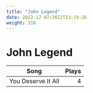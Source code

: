 ```yaml
---
title: "John Legend"
date: 2022-12-07/2022T23:19:26
weight: 318
---
```


# John Legend

 Song | Plays 
----- | -----:
You Deserve It All | 4
